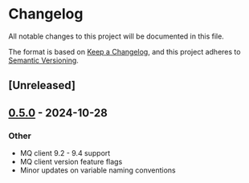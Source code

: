 # Changelog

All notable changes to this project will be documented in this file.

The format is based on [Keep a Changelog](https://keepachangelog.com/en/1.0.0/),
and this project adheres to [Semantic Versioning](https://semver.org/spec/v2.0.0.html).

## [Unreleased]

## [0.5.0](https://github.com/advantic-au/libmqm-sys/compare/v0.4.0...v0.5.0) - 2024-10-28

### Other

- MQ client 9.2 - 9.4 support
- MQ client version feature flags
- Minor updates on variable naming conventions
